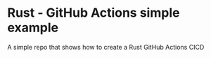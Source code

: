 # Rust - GitHub Actions simple example

A simple repo that shows how to create a Rust GitHub Actions CICD
